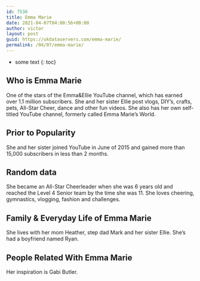 ```yaml
---
id: 7536
title: Emma Marie
date: 2021-04-07T04:00:56+00:00
author: victor
layout: post
guid: https://ukdataservers.com/emma-marie/
permalink: /04/07/emma-marie/
---
```


* some text
{: toc}


## Who is Emma Marie



One of the stars of the Emma&Ellie YouTube channel, which has earned over 1.1 million subscribers. She and her sister Ellie post vlogs, DIY&#8217;s, crafts, pets, All-Star Cheer, dance and other fun videos. She also has her own self-titled YouTube channel, formerly called Emma Marie&#8217;s World. 

                
                
                
## Prior to Popularity



She and her sister joined YouTube in June of 2015 and gained more than 15,000 subscribers in less than 2 months. 

                
                
                
## Random data



She became an All-Star Cheerleader when she was 6 years old and reached the Level 4 Senior team by the time she was 11. She loves cheering, gymnastics, vlogging, fashion and challenges. 

                
                
                
## Family & Everyday Life of Emma Marie



She lives with her mom Heather, step dad Mark and her sister Ellie. She&#8217;s had a boyfriend named Ryan.

                
                
                
## People Related With Emma Marie



Her inspiration is Gabi Butler. 

                
              
            
          
          
          